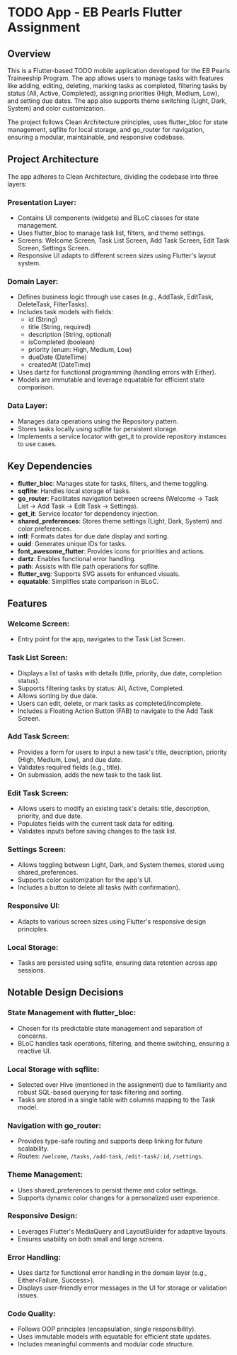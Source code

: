 # TODO App - EB Pearls Flutter Assignment

## Overview
This is a Flutter-based TODO mobile application developed for the EB Pearls Traineeship Program. The app allows users to manage tasks with features like adding, editing, deleting, marking tasks as completed, filtering tasks by status (All, Active, Completed), assigning priorities (High, Medium, Low), and setting due dates. The app also supports theme switching (Light, Dark, System) and color customization.

The project follows Clean Architecture principles, uses flutter_bloc for state management, sqflite for local storage, and go_router for navigation, ensuring a modular, maintainable, and responsive codebase.

## Project Architecture
The app adheres to Clean Architecture, dividing the codebase into three layers:

### Presentation Layer:
- Contains UI components (widgets) and BLoC classes for state management.
- Uses flutter_bloc to manage task list, filters, and theme settings.
- Screens: Welcome Screen, Task List Screen, Add Task Screen, Edit Task Screen, Settings Screen.
- Responsive UI adapts to different screen sizes using Flutter's layout system.

### Domain Layer:
- Defines business logic through use cases (e.g., AddTask, EditTask, DeleteTask, FilterTasks).
- Includes task models with fields:
  - id (String)
  - title (String, required)
  - description (String, optional)
  - isCompleted (boolean)
  - priority (enum: High, Medium, Low)
  - dueDate (DateTime)
  - createdAt (DateTime)
- Uses dartz for functional programming (handling errors with Either).
- Models are immutable and leverage equatable for efficient state comparison.

### Data Layer:
- Manages data operations using the Repository pattern.
- Stores tasks locally using sqflite for persistent storage.
- Implements a service locator with get_it to provide repository instances to use cases.

## Key Dependencies
- **flutter_bloc**: Manages state for tasks, filters, and theme toggling.
- **sqflite**: Handles local storage of tasks.
- **go_router**: Facilitates navigation between screens (Welcome → Task List → Add Task → Edit Task → Settings).
- **get_it**: Service locator for dependency injection.
- **shared_preferences**: Stores theme settings (Light, Dark, System) and color preferences.
- **intl**: Formats dates for due date display and sorting.
- **uuid**: Generates unique IDs for tasks.
- **font_awesome_flutter**: Provides icons for priorities and actions.
- **dartz**: Enables functional error handling.
- **path**: Assists with file path operations for sqflite.
- **flutter_svg**: Supports SVG assets for enhanced visuals.
- **equatable**: Simplifies state comparison in BLoC.

## Features

### Welcome Screen:
- Entry point for the app, navigates to the Task List Screen.

### Task List Screen:
- Displays a list of tasks with details (title, priority, due date, completion status).
- Supports filtering tasks by status: All, Active, Completed.
- Allows sorting by due date.
- Users can edit, delete, or mark tasks as completed/incomplete.
- Includes a Floating Action Button (FAB) to navigate to the Add Task Screen.

### Add Task Screen:
- Provides a form for users to input a new task's title, description, priority (High, Medium, Low), and due date.
- Validates required fields (e.g., title).
- On submission, adds the new task to the task list.

### Edit Task Screen:
- Allows users to modify an existing task's details: title, description, priority, and due date.
- Populates fields with the current task data for editing.
- Validates inputs before saving changes to the task list.

### Settings Screen:
- Allows toggling between Light, Dark, and System themes, stored using shared_preferences.
- Supports color customization for the app's UI.
- Includes a button to delete all tasks (with confirmation).

### Responsive UI:
- Adapts to various screen sizes using Flutter's responsive design principles.

### Local Storage:
- Tasks are persisted using sqflite, ensuring data retention across app sessions.


## Notable Design Decisions

### State Management with flutter_bloc:
- Chosen for its predictable state management and separation of concerns.
- BLoC handles task operations, filtering, and theme switching, ensuring a reactive UI.

### Local Storage with sqflite:
- Selected over Hive (mentioned in the assignment) due to familiarity and robust SQL-based querying for task filtering and sorting.
- Tasks are stored in a single table with columns mapping to the Task model.

### Navigation with go_router:
- Provides type-safe routing and supports deep linking for future scalability.
- Routes: `/welcome`, `/tasks`, `/add-task`, `/edit-task/:id`, `/settings`.

### Theme Management:
- Uses shared_preferences to persist theme and color settings.
- Supports dynamic color changes for a personalized user experience.

### Responsive Design:
- Leverages Flutter's MediaQuery and LayoutBuilder for adaptive layouts.
- Ensures usability on both small and large screens.

### Error Handling:
- Uses dartz for functional error handling in the domain layer (e.g., Either<Failure, Success>).
- Displays user-friendly error messages in the UI for storage or validation issues.

### Code Quality:
- Follows OOP principles (encapsulation, single responsibility).
- Uses immutable models with equatable for efficient state updates.
- Includes meaningful comments and modular code structure.


